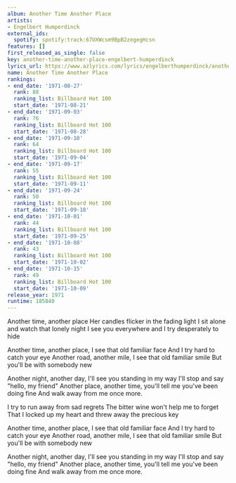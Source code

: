 ```yaml
---
album: Another Time Another Place
artists:
- Engelbert Humperdinck
external_ids:
  spotify: spotify:track:67UXWcsm9BpB2zegegHcsn
features: []
first_released_as_single: false
key: another-time-another-place-engelbert-humperdinck
lyrics_url: https://www.azlyrics.com/lyrics/engelberthumperdinck/anothertimeanotherplace.html
name: Another Time Another Place
rankings:
- end_date: '1971-08-27'
  rank: 88
  ranking_list: Billboard Hot 100
  start_date: '1971-08-21'
- end_date: '1971-09-03'
  rank: 76
  ranking_list: Billboard Hot 100
  start_date: '1971-08-28'
- end_date: '1971-09-10'
  rank: 64
  ranking_list: Billboard Hot 100
  start_date: '1971-09-04'
- end_date: '1971-09-17'
  rank: 55
  ranking_list: Billboard Hot 100
  start_date: '1971-09-11'
- end_date: '1971-09-24'
  rank: 50
  ranking_list: Billboard Hot 100
  start_date: '1971-09-18'
- end_date: '1971-10-01'
  rank: 44
  ranking_list: Billboard Hot 100
  start_date: '1971-09-25'
- end_date: '1971-10-08'
  rank: 43
  ranking_list: Billboard Hot 100
  start_date: '1971-10-02'
- end_date: '1971-10-15'
  rank: 49
  ranking_list: Billboard Hot 100
  start_date: '1971-10-09'
release_year: 1971
runtime: 185840
---
```

Another time, another place
Her candles flicker in the fading light
I sit alone and watch that lonely night
I see you everywhere and I try desperately to hide

Another time, another place, I see that old familiar face
And I try hard to catch your eye
Another road, another mile, I see that old familiar smile
But you'll be with somebody new

Another night, another day, I'll see you standing in my way
I'll stop and say "hello, my friend"
Another place, another time, you'll tell me you've been doing fine
And walk away from me once more.

I try to run away from sad regrets
The bitter wine won't help me to forget
That I locked up my heart and threw away the precious key 

Another time, another place, I see that old familiar face
And I try hard to catch your eye
Another road, another mile, I see that old familiar smile
But you'll be with somebody new

Another night, another day, I'll see you standing in my way
I'll stop and say "hello, my friend"
Another place, another time, you'll tell me you've been doing fine
And walk away from me once more.
